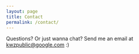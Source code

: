```yaml
---
layout: page
title: Contact
permalink: /contact/
---
```


Questions? Or just wanna chat? Send me an email at [kwzpublic@google.com](mailto:kwzpublic@google.com) :)
